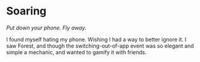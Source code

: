 # Soaring
*Put down your phone. Fly away.*

I found myself hating my phone. Wishing I had a way to better ignore it. I saw Forest, and though the switching-out-of-app event was so elegant and simple a mechanic, and wanted to gamify it with friends.


